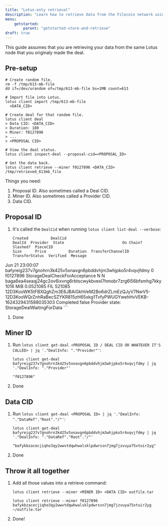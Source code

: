 ```yaml
---
title: "Lotus-only retrieval"
description: "Learn how to retrieve data from the Filecoin network using only your Lotus-node; no third-party websites or block-explorers required."
menu:
    getstarted:
        parent: "getstarted-store-and-retrieve"
draft: true
---
```


This guide assumes that you are retrieving your data from the same Lotus node that you originaly made the deal.

## Pre-setup

```shell
# Create random file.
rm -f /tmp/613-mb-file
dd if=/dev/urandom of=/tmp/613-mb-file bs=1MB count=613 

# Import file into Lotus.
lotus client import /tmp/613-mb-file
  <DATA_CID>

# Create deal for that random file.
lotus client deal
> Data CID: <DATA_CID>
> Duration: 180
> Miner: f0127896
> ... 
> <PROPOSAL CID>

# View the deal status.
lotus client inspect-deal --proposal-cid=<PROPOSAL_ID>

# Get the data back.
lotus client retrieve --miner f0127896 <DATA_CID> /tmp/retrieved_613mb_file
```

Things you need:

1. Proposal ID. Also sometimes called a Deal CID.
1. Miner ID. Also sometimes called a Provider CID.
1. Data CID.

## Proposal ID

1. It's called the `DealCid` when running `lotus client list-deal --verbose`:

    ```shell
    Created          DealCid                                                      DealId  Provider  State                          On Chain?  Slashed?  PieceCID                                                          Size      Price          Duration  TransferChannelID                                                                                                              TransferStatus  Verified  Message
Jun 21 23:00:07  bafyreig237v7gnohrn3k425v5xnavgn6pbddvhjm3whjpko5r4vqvjfdmy  0       f0127896  StorageDealCheckForAcceptance  N          N         baga6ea4seaqj24gc2ov6ixvng6rbtscwykbvexl7hmobr7zrg6l56bfsmhg7kky  1016 MiB  0.0521085 FIL  521085    12D3KooWK5tFBXQghZm3E6JBAiGkhVeM2Bo6drZLmEzQJyV7NwV5-12D3KooWQrZnhRaBecSZYKR815zH65xkg1TvfyPWUGYwehHvVEKB-1624329431588035303  Completed       false     Provider state: StorageDealWaitingForData
    ```

1. Done

## Miner ID

1. Run `lotus client get-deal <PROPOSAL ID / DEAL CID OR WHATEVER IT'S CALLED> | jq '."DealInfo: "."Provider"'`:

    ```shell
    lotus client get-deal bafyreig237v7gnohrn3k425v5xnavgn6pbddvhjm3whjpko5r4vqvjfdmy | jq '."DealInfo: "."Provider"'
    ```

    ```plaintext
    "f0127896"
    ```

1. Done

## Data CID

1. Run `lotus client get-deal <PROPOSAL ID> | jq '."DealInfo: "."DataRef"."Root"."/"'`:

    ```shell
    lotus client get-deal bafyreig237v7gnohrn3k425v5xnavgn6pbddvhjm3whjpko5r4vqvjfdmy | jq '."DealInfo: "."DataRef"."Root"."/"'
    ```

    ```shell
    "bafykbzacecjiqho3qy2wwvtdqwhwalsklpdwrssn7jmg7jzvuya75xtuir2yg"
    ```

1. Done

## Throw it all together

1. Add all those values into a retrieve command:

    ```shell
    lotus client retrieve --miner <MINER ID> <DATA CID> outfile.tar
    ```

    ```shell
    lotus client retrieve --miner f0127896 bafykbzacecjiqho3qy2wwvtdqwhwalsklpdwrssn7jmg7jzvuya75xtuir2yg ~/outfile.tar
    ```

1. Done!
